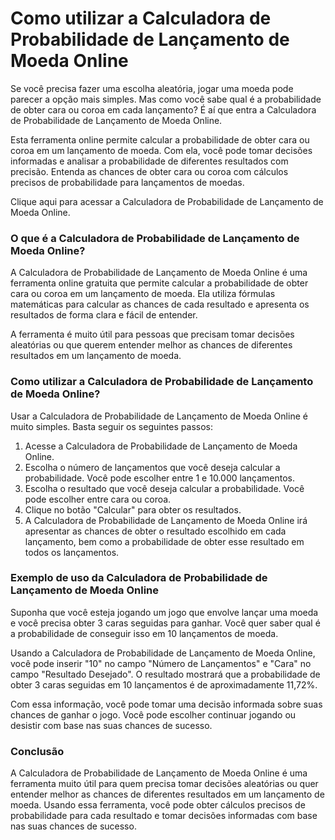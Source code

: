 Como utilizar a Calculadora de Probabilidade de Lançamento de Moeda Online
==========================================================================

Se você precisa fazer uma escolha aleatória, jogar uma moeda pode parecer a opção mais simples. Mas como você sabe qual é a probabilidade de obter cara ou coroa em cada lançamento? É aí que entra a Calculadora de Probabilidade de Lançamento de Moeda Online.

Esta ferramenta online permite calcular a probabilidade de obter cara ou coroa em um lançamento de moeda. Com ela, você pode tomar decisões informadas e analisar a probabilidade de diferentes resultados com precisão. Entenda as chances de obter cara ou coroa com cálculos precisos de probabilidade para lançamentos de moedas.

Clique aqui para acessar a Calculadora de Probabilidade de Lançamento de Moeda Online.

### O que é a Calculadora de Probabilidade de Lançamento de Moeda Online?

A Calculadora de Probabilidade de Lançamento de Moeda Online é uma ferramenta online gratuita que permite calcular a probabilidade de obter cara ou coroa em um lançamento de moeda. Ela utiliza fórmulas matemáticas para calcular as chances de cada resultado e apresenta os resultados de forma clara e fácil de entender.

A ferramenta é muito útil para pessoas que precisam tomar decisões aleatórias ou que querem entender melhor as chances de diferentes resultados em um lançamento de moeda.

### Como utilizar a Calculadora de Probabilidade de Lançamento de Moeda Online?

Usar a Calculadora de Probabilidade de Lançamento de Moeda Online é muito simples. Basta seguir os seguintes passos:

1. Acesse a Calculadora de Probabilidade de Lançamento de Moeda Online.
2. Escolha o número de lançamentos que você deseja calcular a probabilidade. Você pode escolher entre 1 e 10.000 lançamentos.
3. Escolha o resultado que você deseja calcular a probabilidade. Você pode escolher entre cara ou coroa.
4. Clique no botão "Calcular" para obter os resultados.
5. A Calculadora de Probabilidade de Lançamento de Moeda Online irá apresentar as chances de obter o resultado escolhido em cada lançamento, bem como a probabilidade de obter esse resultado em todos os lançamentos.

### Exemplo de uso da Calculadora de Probabilidade de Lançamento de Moeda Online

Suponha que você esteja jogando um jogo que envolve lançar uma moeda e você precisa obter 3 caras seguidas para ganhar. Você quer saber qual é a probabilidade de conseguir isso em 10 lançamentos de moeda.

Usando a Calculadora de Probabilidade de Lançamento de Moeda Online, você pode inserir "10" no campo "Número de Lançamentos" e "Cara" no campo "Resultado Desejado". O resultado mostrará que a probabilidade de obter 3 caras seguidas em 10 lançamentos é de aproximadamente 11,72%.

Com essa informação, você pode tomar uma decisão informada sobre suas chances de ganhar o jogo. Você pode escolher continuar jogando ou desistir com base nas suas chances de sucesso.

### Conclusão

A Calculadora de Probabilidade de Lançamento de Moeda Online é uma ferramenta muito útil para quem precisa tomar decisões aleatórias ou quer entender melhor as chances de diferentes resultados em um lançamento de moeda. Usando essa ferramenta, você pode obter cálculos precisos de probabilidade para cada resultado e tomar decisões informadas com base nas suas chances de sucesso.